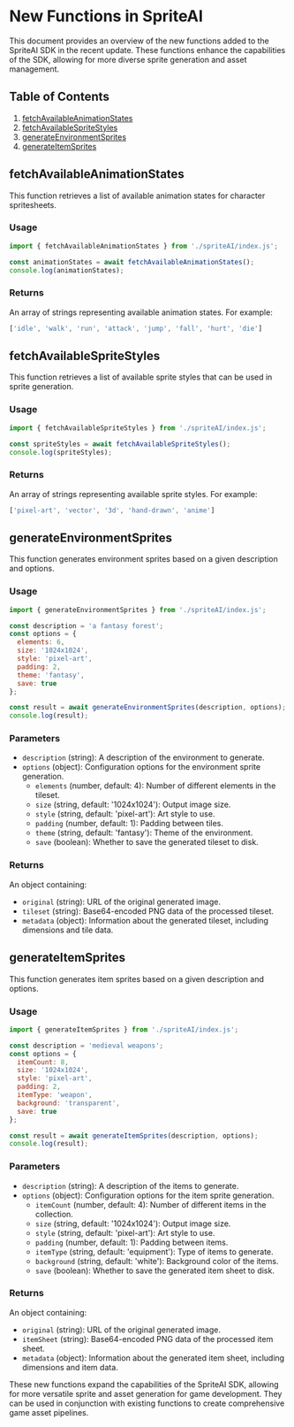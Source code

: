 # New Functions in SpriteAI

This document provides an overview of the new functions added to the SpriteAI SDK in the recent update. These functions enhance the capabilities of the SDK, allowing for more diverse sprite generation and asset management.

## Table of Contents

1. [fetchAvailableAnimationStates](#fetchavailableanimationstates)
2. [fetchAvailableSpriteStyles](#fetchavailablespritestyles)
3. [generateEnvironmentSprites](#generateenvironmentsprites)
4. [generateItemSprites](#generateitemsprites)

## fetchAvailableAnimationStates

This function retrieves a list of available animation states for character spritesheets.

### Usage

```javascript
import { fetchAvailableAnimationStates } from './spriteAI/index.js';

const animationStates = await fetchAvailableAnimationStates();
console.log(animationStates);
```

### Returns

An array of strings representing available animation states. For example:

```javascript
['idle', 'walk', 'run', 'attack', 'jump', 'fall', 'hurt', 'die']
```

## fetchAvailableSpriteStyles

This function retrieves a list of available sprite styles that can be used in sprite generation.

### Usage

```javascript
import { fetchAvailableSpriteStyles } from './spriteAI/index.js';

const spriteStyles = await fetchAvailableSpriteStyles();
console.log(spriteStyles);
```

### Returns

An array of strings representing available sprite styles. For example:

```javascript
['pixel-art', 'vector', '3d', 'hand-drawn', 'anime']
```

## generateEnvironmentSprites

This function generates environment sprites based on a given description and options.

### Usage

```javascript
import { generateEnvironmentSprites } from './spriteAI/index.js';

const description = 'a fantasy forest';
const options = {
  elements: 6,
  size: '1024x1024',
  style: 'pixel-art',
  padding: 2,
  theme: 'fantasy',
  save: true
};

const result = await generateEnvironmentSprites(description, options);
console.log(result);
```

### Parameters

- `description` (string): A description of the environment to generate.
- `options` (object): Configuration options for the environment sprite generation.
  - `elements` (number, default: 4): Number of different elements in the tileset.
  - `size` (string, default: '1024x1024'): Output image size.
  - `style` (string, default: 'pixel-art'): Art style to use.
  - `padding` (number, default: 1): Padding between tiles.
  - `theme` (string, default: 'fantasy'): Theme of the environment.
  - `save` (boolean): Whether to save the generated tileset to disk.

### Returns

An object containing:
- `original` (string): URL of the original generated image.
- `tileset` (string): Base64-encoded PNG data of the processed tileset.
- `metadata` (object): Information about the generated tileset, including dimensions and tile data.

## generateItemSprites

This function generates item sprites based on a given description and options.

### Usage

```javascript
import { generateItemSprites } from './spriteAI/index.js';

const description = 'medieval weapons';
const options = {
  itemCount: 8,
  size: '1024x1024',
  style: 'pixel-art',
  padding: 2,
  itemType: 'weapon',
  background: 'transparent',
  save: true
};

const result = await generateItemSprites(description, options);
console.log(result);
```

### Parameters

- `description` (string): A description of the items to generate.
- `options` (object): Configuration options for the item sprite generation.
  - `itemCount` (number, default: 4): Number of different items in the collection.
  - `size` (string, default: '1024x1024'): Output image size.
  - `style` (string, default: 'pixel-art'): Art style to use.
  - `padding` (number, default: 1): Padding between items.
  - `itemType` (string, default: 'equipment'): Type of items to generate.
  - `background` (string, default: 'white'): Background color of the items.
  - `save` (boolean): Whether to save the generated item sheet to disk.

### Returns

An object containing:
- `original` (string): URL of the original generated image.
- `itemSheet` (string): Base64-encoded PNG data of the processed item sheet.
- `metadata` (object): Information about the generated item sheet, including dimensions and item data.

These new functions expand the capabilities of the SpriteAI SDK, allowing for more versatile sprite and asset generation for game development. They can be used in conjunction with existing functions to create comprehensive game asset pipelines.